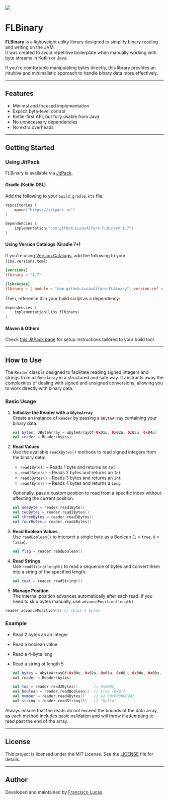 [![](https://jitpack.io/v/LucasAlfare/FLBinary.svg)](https://jitpack.io/#LucasAlfare/FLBinary)


# FLBinary

**FLBinary** is a lightweight utility library designed to simplify binary reading and writing on the JVM.  
It was created to avoid repetitive boilerplate when manually working with byte streams in Kotlin or Java.

If you're comfortable manipulating bytes directly, this library provides an intuitive and minimalistic approach to handle binary data more effectively.

---

## Features

- Minimal and focused implementation
- Explicit byte-level control
- Kotlin-first API, but fully usable from Java
- No unnecessary dependencies
- No extra overheads

---

## Getting Started

### Using JitPack

FLBinary is available via [JitPack](https://jitpack.io/).

#### Gradle (Kotlin DSL)

Add the following to your `build.gradle.kts` file:  
```kotlin
repositories {
    maven("https://jitpack.io")
}

dependencies {
    implementation("com.github.LucasAlfare:FLBinary:1.7")
}
```

#### Using Version Catalogs (Gradle 7+)

If you're using [Version Catalogs](https://docs.gradle.org/current/userguide/version_catalogs.html), add the following to your `libs.versions.toml`:  
```toml
[versions]
flbinary = "1.7"

[libraries]
flbinary = { module = "com.github.LucasAlfare:FLBinary", version.ref = "flbinary" }
```

Then, reference it in your build script as a dependency:  
```kotlin
dependencies {
    implementation(libs.flbinary)
}
```

#### Maven & Others

Check [this JitPack page](https://jitpack.io/#LucasAlfare/FLBinary/1.7) for setup instructions tailored to your build tool.

---

## How to Use

The `Reader` class is designed to facilitate reading signed integers and strings from a `UByteArray` in a structured and safe way. It abstracts away the complexities of dealing with signed and unsigned conversions, allowing you to work directly with binary data.

### Basic Usage

1. **Initialize the Reader with a `UByteArray`**  
   Create an instance of `Reader` by passing a `UByteArray` containing your binary data.

    ```kotlin
    val bytes: UByteArray = ubyteArrayOf(0x01u, 0x02u, 0x03u, 0x04u)
    val reader = Reader(bytes)
    ```

2. **Read Values**  
   Use the available `readXBytes()` methods to read signed integers from the binary data:
   
   - `read1Byte()` – Reads 1 byte and returns an `Int`
   - `read2Bytes()` – Reads 2 bytes and returns an `Int`
   - `read3Bytes()` – Reads 3 bytes and returns an `Int`
   - `read4Bytes()` – Reads 4 bytes and returns a `Long`

   Optionally, pass a custom position to read from a specific index without affecting the current position.

    ```kotlin
    val oneByte = reader.read1Byte()
    val twoBytes = reader.read2Bytes()
    val threeBytes = reader.read3Bytes()
    val fourBytes = reader.read4Bytes()
    ```

3. **Read Boolean Values**  
   Use `readBoolean()` to interpret a single byte as a Boolean (`1` = `true`, `0` = `false`).

    ```kotlin
    val flag = reader.readBoolean()
    ```

4. **Read Strings**  
   Use `readString(length)` to read a sequence of bytes and convert them into a string of the specified length.

    ```kotlin
    val text = reader.readString(5)
    ```

5. **Manage Position**  
   The internal position advances automatically after each read. If you need to skip bytes manually, use `advancePosition(length)`.

```kotlin
reader.advancePosition(3) // skips 3 bytes
```

### Example

- Read 2 bytes as an integer
- Read a boolean value
- Read a 4-byte long
- Read a string of length 5

    ```kotlin
    val bytes = ubyteArrayOf(0x00u, 0x02u, 0x01u, 0x00u, 0x00u, 0x00u, 0x2Au, 0x48u, 0x65u, 0x6Cu, 0x6Cu, 0x6Fu)
    val reader = Reader(bytes)
    
    val two = reader.read2Bytes()       // 0x0002
    val boolean = reader.readBoolean()  // true (0x01)
    val number = reader.read4Bytes()    // 42 (0x0000002A)
    val string = reader.readString(5)   // "Hello"
    ```

Always ensure that the reads do not exceed the bounds of the data array, as each method includes basic validation and will throw if attempting to read past the end of the array.

--- 

## License

This project is licensed under the MIT License. See the [LICENSE](https://github.com/LucasAlfare/FLBinary/blob/master/LICENSE) file for details.

---

## Author

Developed and maintained by [Francisco Lucas](https://github.com/LucasAlfare).
